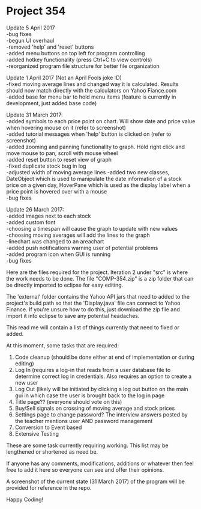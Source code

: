 # Project 354

Update 5 April 2017  
-bug fixes  
-begun UI overhaul  
-removed 'help' and 'reset' buttons  
-added menu buttons on top left for program controlling  
-added hotkey functionality (press Ctrl+C to view controls)  
-reorganized program file structure for better file organization  

Update 1 April 2017 (Not an April Fools joke :D)  
-fixed moving average lines and changed way it is calculated. Results should now match directly with the calculators on Yahoo Fiance.com  
-added base for menu bar to hold menu items (feature is currently in development, just added base code)

Update 31 March 2017:  
-added symbols to each price point on chart. Will show date and price value when hovering mouse on it (refer to screenshot)  
-added tutorial messages when 'help' button is clicked on (refer to screenshot)  
-added zooming and panning functionality to graph. Hold right click and move mouse to pan, scroll with mouse wheel  
-added reset button to reset view of graph  
-fixed duplicate stock bug in log  
-adjusted width of moving average lines
-added two new classes, DateObject which is used to manipulate the date information of a stock price on a given day, HoverPane which is used as the display label when a price point is hovered over with a mouse  
-bug fixes

Update 26 March 2017:  
-added images next to each stock  
-added custom font  
-choosing a timespan will cause the graph to update with new values  
-choosing moving averages will add the lines to the graph  
-linechart was changed to an areachart  
-added push notifications warning user of potential problems  
-added program icon when GUI is running  
-bug fixes

Here are the files required for the project. Iteration 2 under "src" is where the work needs to be done. The file "COMP-354.zip" is
a zip folder that can be directly imported to eclipse for easy editing.

The 'external' folder contains the Yahoo API jars that need to added to the project's build path so that the 'Display.java' file
can connect to Yahoo Finance. If you're unsure how to do this, just download the zip file and import it into eclipse to save any
potential headaches.

This read me will contain a list of things currently that need to fixed or added.

At this moment, some tasks that are required:
  1) Code cleanup (should be done either at end of implementation or during editing)
  2) Log In (requires a log-in that reads from a user database file to determine correct log in credentials. Also requires an
     option to create a new user
  3) Log Out (likely will be initiated by clicking a log out button on the main gui in which case the user is brought back to the
     log in page
  4) Title page?? (everyone should vote on this)
  5) Buy/Sell signals on crossing of moving average and stock prices
  6) Settings page to change password? The interview answers posted by the teacher mentions user AND password management
  7) Conversion to Event based
  8) Extensive Testing
  
These are some task currently requiring working. This list may be lengthened or shortened as need be.

If anyone has any comments, modifications, additions or whatever then feel free to add it here so everyone can see and offer 
their opinions.

A screenshot of the current state (31 March 2017) of the program will be provided for reference in the repo.

Happy Coding!
